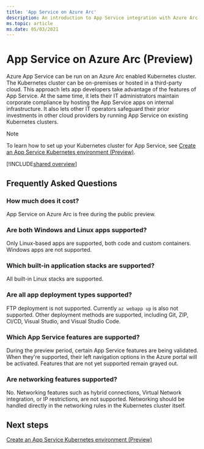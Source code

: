 ```yaml
---
title: 'App Service on Azure Arc'
description: An introduction to App Service integration with Azure Arc for Azure operators.
ms.topic: article
ms.date: 05/03/2021
---
```


# App Service on Azure Arc (Preview)

Azure App Service can be run on an Azure Arc enabled Kubernetes cluster. The Kubernetes cluster can be on-premises or hosted in a third-party cloud. This approach lets app developers take advantage of the features of App Service. At the same time, it lets their IT administrators maintain corporate compliance by hosting the App Service apps on internal infrastructure. It also lets other IT operators safeguard their prior investments in other cloud providers by running App Service on existing Kubernetes clusters.

> [!NOTE]
> To learn how to set up your Kubernetes cluster for App Service, see [Create an App Service Kubernetes environment (Preview)](manage-create-arc-environment.md).

[!INCLUDE[shared overview](../../includes/app-service-arc-overview-shared.md)]

## Frequently Asked Questions

### How much does it cost?

App Service on Azure Arc is free during the public preview.

### Are both Windows and Linux apps supported?

Only Linux-based apps are supported, both code and custom containers. Windows apps are not supported.

### Which built-in application stacks are supported?

All built-in Linux stacks are supported.

### Are all app deployment types supported?

FTP deployment is not supported. Currently `az webapp up` is also not supported. Other deployment methods are supported, including Git, ZIP, CI/CD, Visual Studio, and Visual Studio Code.

### Which App Service features are supported?

During the preview period, certain App Service features are being validated. When they're supported, their left navigation options in the Azure portal will be activated. Features that are not yet supported remain grayed out.

### Are networking features supported?

No. Networking features such as hybrid connections, Virtual Network integration, or IP restrictions, are not supported. Networking should be handled directly in the networking rules in the Kubernetes cluster itself.

## Next steps

[Create an App Service Kubernetes environment (Preview)](manage-create-arc-environment.md)